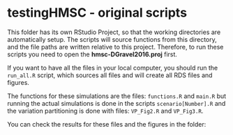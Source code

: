 # testingHMSC - original scripts

This folder has its own RStudio Project, so that the working directories are automatically setup. 
The scripts will source functions from this directory, and the file paths are written relative to this project. Therefore, to run these scripts you need to open the **hmsc-DGravel2016.proj** first.

If you want to have all the files in your local computer, you should run the `run_all.R` script, which sources all files and will create all RDS files and figures.


The functions for these simulations are the files: `functions.R` and `main.R` but running the actual simulations is done in the scripts `scenario[Number].R` and the variation partitioning is done with files: `VP_Fig2.R` and `VP_Fig3.R`.



You can check the results for these files and the figures in the folder:
